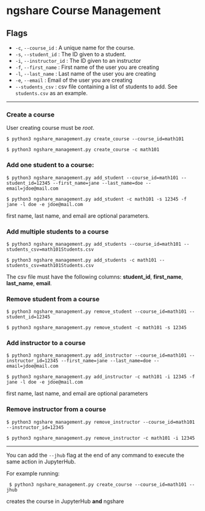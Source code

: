 # ngshare Course Management
## Flags
- `-c`, `--course_id` : A unique name for the course.
- `-s`, `--student_id` : The ID given to a student.
- `-i`, `--instructor_id` : The ID given to an instructor
- `-f`, `--first_name` : First name of the user you are creating
- `-l`, `--last_name` : Last name of the user you are creating
- `-e`, `--email` : Email of the user you are creating
- `--students_csv` : csv file containing a list of students to add. See `students.csv` as an example. 
---
### Create a course
User creating course must be *root*.
```
$ python3 ngshare_management.py create_course --course_id=math101
```
```
$ python3 ngshare_management.py create_course -c math101
```

### Add one student to a course:
```
$ python3 ngshare_management.py add_student --course_id=math101 --student_id=12345 --first_name=jane --last_name=doe --email=jdoe@mail.com 
```
```
$ python3 ngshare_management.py add_student -c math101 -s 12345 -f jane -l doe -e jdoe@mail.com
```

first name, last name, and email are optional parameters.

### Add multiple students to a course

```
$ python3 ngshare_management.py add_students --course_id=math101 --students_csv=math101Students.csv
```
```
$ python3 ngshare_management.py add_students -c math101 --students_csv=math101Students.csv
```

The csv file must have the following columns: **student_id**, **first_name**, **last_name**, **email**.

### Remove student from a course
```
$ python3 ngshare_management.py remove_student --course_id=math101 --student_id=12345
```
```
$ python3 ngshare_management.py remove_student -c math101 -s 12345
```

### Add instructor to a course
```
$ python3 ngshare_management.py add_instructor --course_id=math101 --instructor_id=12345 --first_name=jane --last_name=doe --email=jdoe@mail.com 
```
```
$ python3 ngshare_management.py add_instructor -c math101 -i 12345 -f jane -l doe -e jdoe@mail.com
```
first name, last name, and email are optional parameters

### Remove instructor from a course
```
$ python3 ngshare_management.py remove_instructor --course_id=math101 --instructor_id=12345
```
```
$ python3 ngshare_management.py remove_instructor -c math101 -i 12345
```
---
You can add the `--jhub` flag at the end of any command to execute the same action in JupyterHub.

For example running:
```
 $ python3 ngshare_management.py create_course --course_id=math101 --jhub
 ```
  creates the course in JupyterHub **and** ngshare
